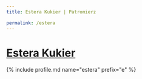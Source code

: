 ```yaml
---
title: Estera Kukier | Patromierz

permalink: /estera
---
```


# [Estera Kukier](https://patronite.pl/estera)

{% include profile.md name="estera" prefix="e" %}
